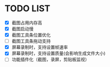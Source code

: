 # TODO LIST

- [x] 截图占用内存高
- [x] 截图启动慢
- [x] 截图工具条位置优化
- [ ] 截图工具条拖动支持
- [x] 屏幕录制时，支持设置帧速率
- [x] 屏幕录制时，支持设置质量(会影响生成文件大小)
- [ ] 功能插件化（截图，录屏，剪贴板监视）